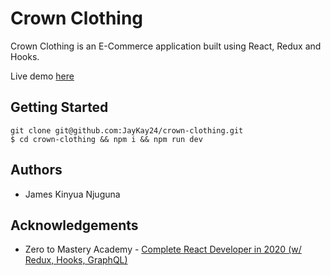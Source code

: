 # Crown Clothing

Crown Clothing is an E-Commerce application built using React, Redux and Hooks.

Live demo [here](https://crwn-live-jaykay24.herokuapp.com/)

## Getting Started

```shell
git clone git@github.com:JayKay24/crown-clothing.git
$ cd crown-clothing && npm i && npm run dev
```

## Authors

- James Kinyua Njuguna

## Acknowledgements

- Zero to Mastery Academy - [Complete React Developer in 2020 (w/ Redux, Hooks, GraphQL)](https://www.udemy.com/course/complete-react-developer-zero-to-mastery/)
